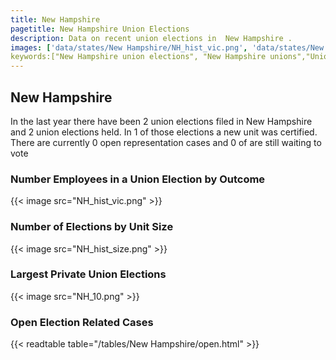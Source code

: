 ```yaml
---
title: New Hampshire
pagetitle: New Hampshire Union Elections
description: Data on recent union elections in  New Hampshire .
images: ['data/states/New Hampshire/NH_hist_vic.png', 'data/states/New Hampshire/NH_hist_size.png', 'data/states/New Hampshire/NH_10.png']
keywords:["New Hampshire union elections", "New Hampshire unions","Union elections"]
---
```

##  New Hampshire

In the last year there have been 2 union elections filed in New Hampshire and 2 union elections held. In 1 of those elections a new unit was certified. There are currently 0 open representation cases and 0 of are still waiting to vote

### Number Employees in a Union Election by Outcome
{{< image src="NH_hist_vic.png" >}}

### Number of Elections by Unit Size
{{< image src="NH_hist_size.png" >}}

### Largest Private Union Elections
{{< image src="NH_10.png" >}}

### Open Election Related Cases
{{< readtable table="/tables/New Hampshire/open.html" >}}

